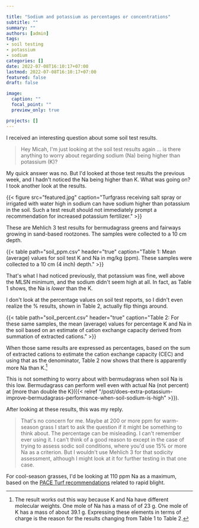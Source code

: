 ```yaml
---

title: "Sodium and potassium as percentages or concentrations"
subtitle: ""
summary: ""
authors: [admin]
tags: 
- soil testing
- potassium
- sodium
categories: []
date: 2022-07-08T16:10:17+07:00
lastmod: 2022-07-08T16:10:17+07:00
featured: false
draft: false

image:
  caption: ""
  focal_point: ""
  preview_only: true

projects: []
---
```


I received an interesting question about some soil test results.

> Hey Micah, I'm just looking at the soil test results again ... is there anything to worry about regarding sodium (Na) being higher than potassium (K)?

My quick answer was no. But I'd looked at those test results the previous week, and I hadn't noticed the Na being higher than K. What was going on? I took another look at the results.

{{< figure src="featured.jpg" caption="Turfgrass receiving salt spray or irrigated with water high in sodium can have sodium higher than potassium in the soil. Such a test result should not immediately prompt a recommendation for increased potassium fertilizer." >}}

These are Mehlich 3 test results for bermudagrass greens and fairways growing in sand-based rootzones. The samples were collected to a 10 cm depth.

{{< table path="soil_ppm.csv" header="true" caption="Table 1: Mean (average) values for soil test K and Na in mg/kg (ppm). These samples were collected to a 10 cm (4 inch) depth." >}}

That's what I had noticed previously, that potassium was fine, well above the MLSN minimum, and the sodium didn't seem high at all. In fact, as Table 1 shows, the Na is *lower* than the K.

I don't look at the percentage values on soil test reports, so I didn't even realize the % results, shown in Table 2, actually flip things around.

{{< table path="soil_percent.csv" header="true" caption="Table 2: For these same samples, the mean (average) values for percentage K and Na in the soil based on an estimate of cation exchange capacity derived from summation of extracted cations." >}}

When those same results are expressed as percentages, based on the sum of extracted cations to estimate the cation exchange capacity (CEC) and using that as the denominator, Table 2 now shows that there is apparently more Na than K.[^1]

[^1]: The result works out this way because K and Na have different molecular weights. One mole of Na has a mass of of 23 g. One mole of K has a mass of about 39.1 g. Expressing these elements in terms of charge is the reason for the results changing from Table 1 to Table 2.

This is not something to worry about with bermudagrass when soil Na is this low. Bermudagrass can perform well even with actual Na (not percent) at [more than double the K]({{< relref "/post/does-extra-potassium-improve-bermudagrass-performance-when-soil-sodium-is-high" >}}).

After looking at these results, this was my reply.

> That's no concern for me. Maybe at 200 or more ppm for warm-season grass I start to ask the question if it might be something to think about. The percentage can be misleading. I can't remember ever using it. I can't think of a good reason to except in the case of trying to assess sodic soil conditions, where you'd use 15% or more Na as a criterion. But I wouldn't use Mehlich 3 for that sodicity assessment, although I might look at it for further testing in that one case. 

For cool-season grasses, I'd be looking at 110 ppm Na as a maximum, based on the [PACE Turf recommendations](https://www.paceturf.org/journal/rapid_blight_presentation) related to rapid blight.





